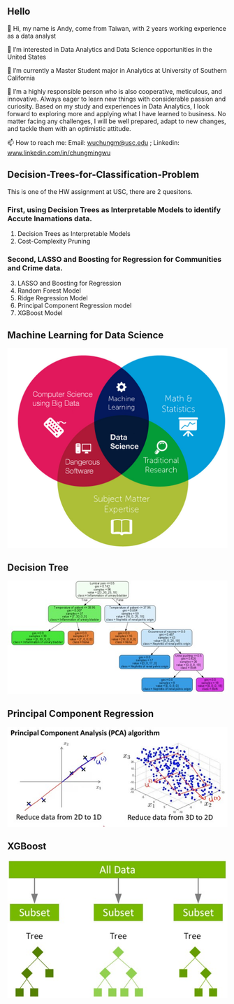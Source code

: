 ## Hello

👋 Hi, my name is Andy, come from Taiwan, with 2 years working experience as a data analyst

👀 I’m interested in Data Analytics and Data Science opportunities in the United States

🌱 I’m currently a Master Student major in Analytics at University of Southern California

💞️ I’m a highly responsible person who is also cooperative, meticulous, and innovative. Always eager to learn new things with considerable passion and curiosity. Based on my study and experiences in Data Analytics, I look forward to exploring more and applying what I have learned to business. No matter facing any challenges, I will be well prepared, adapt to new changes, and tackle them with an optimistic attitude.

📫 How to reach me: Email: wuchungm@usc.edu ; Linkedin: www.linkedin.com/in/chungmingwu


## Decision-Trees-for-Classification-Problem


This is one of the HW assignment at USC, there are 2 quesitons.


### First, using Decision Trees as Interpretable Models to identify Accute Inamations data. 

1. Decision Trees as Interpretable Models
2. Cost-Complexity Pruning

### Second, LASSO and Boosting for Regression for Communities and Crime data. 

3. LASSO and Boosting for Regression
4. Random Forest Model
5. Ridge Regression Model
6. Principal Component Regression model
7. XGBoost Model

## Machine Learning for Data Science
![data_science](ds.jpg)

## Decision Tree
![data_science](Tree.jpg)

## Principal Component Regression 
![data_science](PCR.jpg)

## XGBoost 
![data_science](XGBoost.jpg)
